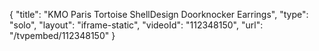 {
    "title": "KMO Paris Tortoise ShellDesign Doorknocker Earrings",
    "type": "solo",
    "layout": "iframe-static",
    "videoId": "112348150",
    "url": "\/tvpembed\/112348150"
}